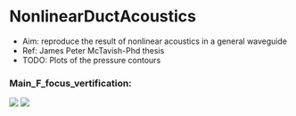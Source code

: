 # NonlinearDuctAcoustics
- Aim: reproduce the result of nonlinear acoustics in a general waveguide
- Ref: James Peter McTavish-Phd thesis
- TODO: Plots of the pressure contours



### Main_F_focus_vertification:


![](https://github.com/jiaqiwang969/NonlinearDuctAcoustics/blob/master/Acoustics_NonlinearDuct/coding4/LL.gif)
![](https://github.com/jiaqiwang969/NonlinearDuctAcoustics/blob/master/Acoustics_NonlinearDuct/coding4/LL2.gif)


